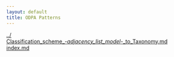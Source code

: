 ```yaml
---
layout: default
title: ODPA Patterns
---
```

  
[../](../)  
[Classification_scheme_-_adjacency_list_model_-_to_Taxonomy.md](./Classification_scheme_-_adjacency_list_model_-_to_Taxonomy.md)  
[index.md](./index.md)  
